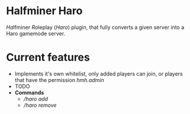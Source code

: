 # Halfminer Haro

*Ha*lfminer *Ro*leplay (<i>Haro</i>) plugin, that fully converts a given server into a Haro gamemode server.

# Current features

- Implements it's own whitelist, only added players can join, or players that have the permission *hmh.admin*
- TODO
- **Commands**
  - */haro add*
  - */haro remove*